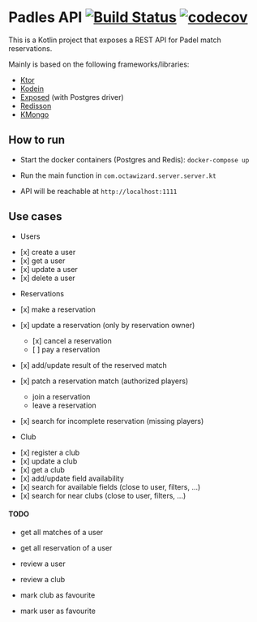 # Padles API [![Build Status](https://travis-ci.com/octawizard/padles-api.svg?branch=master)](https://travis-ci.org/octawizard/padles-api) [![codecov](https://codecov.io/gh/octawizard/padles-api/branch/master/graph/badge.svg)](https://codecov.io/gh/octawizard/padles-api)

This is a Kotlin project that exposes a REST API for Padel match reservations.

Mainly is based on the following frameworks/libraries:
* [Ktor](https://ktor.io/)
* [Kodein](https://github.com/Kodein-Framework/Kodein-DI)
* [Exposed](https://github.com/JetBrains/Exposed) (with Postgres driver)
* [Redisson](https://github.com/redisson/redisson)
* [KMongo](https://litote.org/kmongo/)

## How to run
* Start the docker containers (Postgres and Redis):
`docker-compose up`

* Run the main function in `com.octawizard.server.server.kt`

* API will be reachable at `http://localhost:1111`

## Use cases
* Users
- \[x] create a user
- \[x] get a user
- \[x] update a user
- \[x] delete a user

* Reservations
- \[x] make a reservation
- \[x] update a reservation (only by reservation owner)
    - \[x] cancel a reservation
    - \[ ] pay a reservation

- \[x] add/update result of the reserved match
- \[x] patch a reservation match (authorized players)
    * join a reservation
    * leave a reservation

- \[x] search for incomplete reservation (missing players)

* Club
- \[x] register a club
- \[x] update a club
- \[x] get a club
- \[x] add/update field availability
- \[x] search for available fields (close to user, filters, ...)
- \[x] search for near clubs (close to user, filters, ...)

#### TODO 
* get all matches of a user
* get all reservation of a user

* review a user
* review a club

* mark club as favourite
* mark user as favourite
